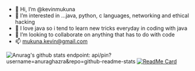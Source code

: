 - 👋 Hi, I’m @kevinmukuna
- 👀 I’m interested in ...java, python, c languages, networking and ethical hacking
- 🌱 I love java so i tend to learn new tricks everyday in coding with java
- 💞️ I’m looking to collaborate on anything that has to do with code
- 📫 mukuna.kevin@gmail.com

<!---
kevinmukuna/kevinmukuna is a ✨ special ✨ repository because its `README.md` (this file) appears on your GitHub profile.
You can click the Preview link to take a look at your changes.
--->
![Anurag's github stats](https://github-readme-stats.vercel.app/api?username=kevinmukuna&show_icons=true&theme=radical)
endpoint: api/pin?username=anuraghazra&repo=github-readme-stats
[![ReadMe Card](https://github-readme-stats.vercel.app/api/pin/?username=kevinmukuna&repo=github-readme-stats)](https://github.com/kevinmukuna/github-readme-stats)


